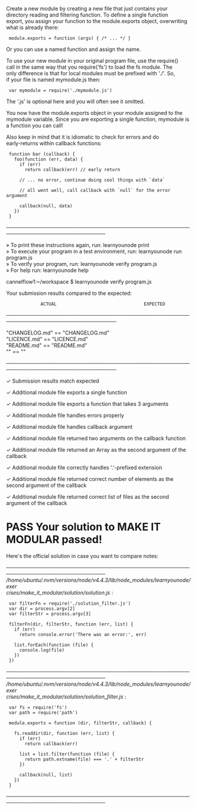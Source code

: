 Create a new module by creating a new file that just contains your  
  directory reading and filtering function. To define a single function  
  export, you assign your function to the module.exports object, overwriting  
  what is already there:  
   
     module.exports = function (args) { /* ... */ }  
   
  Or you can use a named function and assign the name.  
   
  To use your new module in your original program file, use the require()  
  call in the same way that you require('fs') to load the fs module. The  
  only difference is that for local modules must be prefixed with './'. So,  
  if your file is named mymodule.js then:  
   
     var mymodule = require('./mymodule.js')  
   
  The '.js' is optional here and you will often see it omitted.  
   
  You now have the module.exports object in your module assigned to the  
  mymodule variable. Since you are exporting a single function, mymodule is  
  a function you can call!  
   
  Also keep in mind that it is idiomatic to check for errors and do  
  early-returns within callback functions:  
   
     function bar (callback) {  
       foo(function (err, data) {  
         if (err)  
           return callback(err) // early return  
       
         // ... no error, continue doing cool things with `data`  
       
         // all went well, call callback with `null` for the error argument  
       
         callback(null, data)  
       })  
     }  
   
 ─────────────────────────────────────────────────────────────────────────────  
   
   » To print these instructions again, run: learnyounode print                  
   » To execute your program in a test environment, run: learnyounode run                                                                            
     program.js                                                                  
   » To verify your program, run: learnyounode verify program.js                 
   » For help run: learnyounode help                                             
   
cannelflow1:~/workspace $ learnyounode verify program.js

Your submission results compared to the expected:

                 ACTUAL                                 EXPECTED                
────────────────────────────────────────────────────────────────────────────────

   "CHANGELOG.md"                      ==    "CHANGELOG.md"                     
   "LICENCE.md"                        ==    "LICENCE.md"                       
   "README.md"                         ==    "README.md"                        
   ""                                  ==    ""                                 

────────────────────────────────────────────────────────────────────────────────

  ✓  Submission results match expected  
   
  ✓  Additional module file exports a single function  
   
  ✓  Additional module file exports a function that takes 3 arguments  
   
  ✓  Additional module file handles errors properly  
   
  ✓  Additional module file handles callback argument  
   
  ✓  Additional module file returned two arguments on the callback function  
   
  ✓  Additional module file returned an Array as the second argument of the  
  callback  
   
  ✓  Additional module file correctly handles '.'-prefixed extension  
   
  ✓  Additional module file returned correct number of elements as the  
  second argument of the callback  
   
  ✓  Additional module file returned correct list of files as the second  
  argument of the callback  
   
  # PASS Your solution to MAKE IT MODULAR passed!  
   
  Here's the official solution in case you want to compare notes:  
   
 ─────────────────────────────────────────────────────────────────────────────  
  _/home/ubuntu/.nvm/versions/node/v4.4.3/lib/node_modules/learnyounode/exer  
  cises/make_it_modular/solution/solution.js_ :  
   
     var filterFn = require('./solution_filter.js')  
     var dir = process.argv[2]  
     var filterStr = process.argv[3]  
       
     filterFn(dir, filterStr, function (err, list) {  
       if (err)  
         return console.error('There was an error:', err)  
       
       list.forEach(function (file) {  
         console.log(file)  
       })  
     })  
   
 ─────────────────────────────────────────────────────────────────────────────  
  _/home/ubuntu/.nvm/versions/node/v4.4.3/lib/node_modules/learnyounode/exer  
  cises/make_it_modular/solution/solution_filter.js_ :  
   
     var fs = require('fs')  
     var path = require('path')  
       
     module.exports = function (dir, filterStr, callback) {  
       
       fs.readdir(dir, function (err, list) {  
         if (err)  
           return callback(err)  
       
         list = list.filter(function (file) {  
           return path.extname(file) === '.' + filterStr  
         })  
       
         callback(null, list)  
       })  
     }  
   
 ─────────────────────────────────────────────────────────────────────────────  
